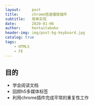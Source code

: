 ```yaml
---
layout:     post
title:      chrome倍速播放插件
subtitle:   简单实现
date:       2020-01-06
author:     hentaitabako
header-img: img/post-bg-keyboard.jpg
catalog: true
tags:
    - HTML5
    - FE
---
```


## 目的
- 学会阅读文档
- 回顾h5多媒体标签
- 利用chrome插件完成平常的重复性工作
